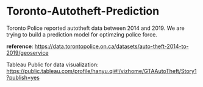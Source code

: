 # Toronto-Autotheft-Prediction
Toronto Police reported autotheft data between 2014 and 2019. We are trying to build a prediction model for optimzing police force.

__reference__: https://data.torontopolice.on.ca/datasets/auto-theft-2014-to-2019/geoservice

Tableau Public for data visualization: https://public.tableau.com/profile/hanyu.qi#!/vizhome/GTAAutoTheft/Story1?publish=yes

